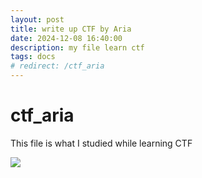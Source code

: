 ```yaml
---
layout: post
title: write up CTF by Aria
date: 2024-12-08 16:40:00
description: my file learn ctf
tags: docs
# redirect: /ctf_aria
---
```


# ctf_aria

This file is what I studied while learning CTF

<a href="/ctf_aria" alt="GO_TO_PAGE"><img src="https://img.shields.io/static/v1?style=for-the-badge&label=GO_TO_PAGE&message=ariaf.my.id/ctf_aria&color=000000"></a>